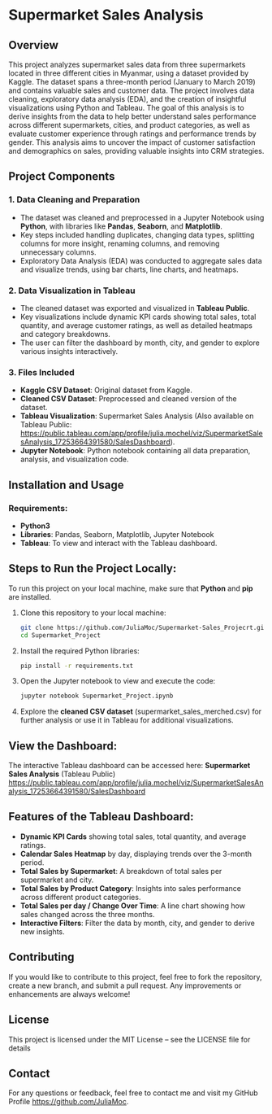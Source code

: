 # Supermarket Sales Analysis

## Overview

This project analyzes supermarket sales data from three supermarkets located in three different cities in Myanmar, using a dataset provided by Kaggle. The dataset spans a three-month period (January to March 2019) and contains valuable sales and customer data. The project involves data cleaning, exploratory data analysis (EDA), and the creation of insightful visualizations using Python and Tableau.
The goal of this analysis is to derive insights from the data to help better understand sales performance across different supermarkets, cities, and product categories, as well as evaluate customer experience through ratings and performance trends by gender. This analysis aims to uncover the impact of customer satisfaction and demographics on sales, providing valuable insights into CRM strategies.

## Project Components

### 1. Data Cleaning and Preparation
- The dataset was cleaned and preprocessed in a Jupyter Notebook using **Python**, with libraries like **Pandas**, **Seaborn**, and **Matplotlib**.
- Key steps included handling duplicates, changing data types, splitting columns for more insight, renaming columns, and removing unnecessary columns.
- Exploratory Data Analysis (EDA) was conducted to aggregate sales data and visualize trends, using bar charts, line charts, and heatmaps.

### 2. Data Visualization in Tableau
- The cleaned dataset was exported and visualized in **Tableau Public**.
- Key visualizations include dynamic KPI cards showing total sales, total quantity, and average customer ratings, as well as detailed heatmaps and category breakdowns.
- The user can filter the dashboard by month, city, and gender to explore various insights interactively.

### 3. Files Included
- **Kaggle CSV Dataset**: Original dataset from Kaggle.
- **Cleaned CSV Dataset**: Preprocessed and cleaned version of the dataset.
- **Tableau Visualization**: Supermarket Sales Analysis (Also available on Tableau Public: https://public.tableau.com/app/profile/julia.mochel/viz/SupermarketSalesAnalysis_17253664391580/SalesDashboard).
- **Jupyter Notebook**: Python notebook containing all data preparation, analysis, and visualization code.

## Installation and Usage
### Requirements:
- **Python3**
- **Libraries**: Pandas, Seaborn, Matplotlib, Jupyter Notebook
- **Tableau**: To view and interact with the Tableau dashboard.

## Steps to Run the Project Locally:
To run this project on your local machine, make sure that **Python** and **pip** are installed.
1. Clone this repository to your local machine:
   ```bash
   git clone https://github.com/JuliaMoc/Supermarket-Sales_Projecrt.git
   cd Supermarket_Project

2. Install the required Python libraries: 
   ```bash
   pip install -r requirements.txt
   
3. Open the Jupyter notebook to view and execute the code:
   ```bash
   jupyter notebook Supermarket_Project.ipynb

4. Explore the **cleaned CSV dataset** (supermarket_sales_merched.csv) for further analysis or use it in Tableau for additional visualizations.

## View the Dashboard:
The interactive Tableau dashboard can be accessed here: **Supermarket Sales Analysis** (Tableau Public) https://public.tableau.com/app/profile/julia.mochel/viz/SupermarketSalesAnalysis_17253664391580/SalesDashboard

## Features of the Tableau Dashboard:
- **Dynamic KPI Cards** showing total sales, total quantity, and average ratings.
- **Calendar Sales Heatmap** by day, displaying trends over the 3-month period.
- **Total Sales by Supermarket**: A breakdown of total sales per supermarket and city.
- **Total Sales by Product Category**: Insights into sales performance across different product categories.
- **Total Sales per day / Change Over Time**: A line chart showing how sales changed across the three months.
- **Interactive Filters**: Filter the data by month, city, and gender to derive new insights.

## Contributing
If you would like to contribute to this project, feel free to fork the repository, create a new branch, and submit a pull request. Any improvements or enhancements are always welcome!

## License
This project is licensed under the MIT License – see the LICENSE file for details

## Contact
For any questions or feedback, feel free to contact me and visit my GitHub Profile https://github.com/JuliaMoc.


```python

```
